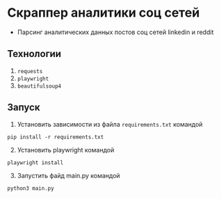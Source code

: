 # Скраппер аналитики соц сетей
- Парсинг аналитических данных постов соц сетей linkedin и reddit

## Технологии
1. `requests`
2. `playwright`
3. `beautifulsoup4`

## Запуск

1. Установить зависимости из файла `requirements.txt` командой 
```angular2html
pip install -r requirements.txt
```
2. Установить playwright командой
```angular2html
playwright install
```

3. Запустить файд main.py командой
```angular2html
python3 main.py
```